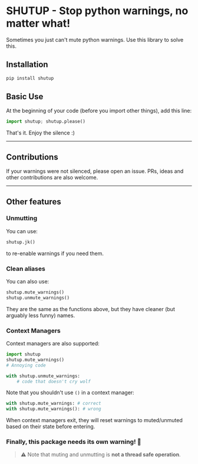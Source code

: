 # SHUTUP - Stop python warnings, no matter what!

Sometimes you just can't mute python warnings. Use this library to solve this.

## Installation

```bash
pip install shutup
```

## Basic Use

At the beginning of your code (before you import other things), add this line:

```python
import shutup; shutup.please()
```

That's it. Enjoy the silence :)

---

## Contributions

If your warnings were not silenced, please open an issue. PRs, ideas and other contributions are also welcome.

---

## Other features

### Unmutting
You can use:

```python
shutup.jk()
```

to re-enable warnings if you need them.

### Clean aliases
You can also use:

```python
shutup.mute_warnings()
shutup.unmute_warnings()
```

They are the same as the functions above, but they have cleaner (but arguably less funny) names.

### Context Managers
Context managers are also supported:

```python
import shutup
shutup.mute_warnings()
# Annoying code

with shutup.unmute_warnings:
    # code that doesn't cry wolf
```

Note that you shouldn't use `()` in a context manager:

```python
with shutup.mute_warnings: # correct
with shutup.mute_warnings(): # wrong
```

When context managers exit, they will reset warnings to muted/unmuted based on their state before entering.

### Finally, this package needs its own warning! 🤦

> :warning: Note that muting and unmutting is **not a thread safe operation**.
